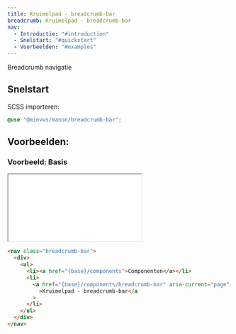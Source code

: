 ```yaml
---
title: Kruimelpad - breadcrumb-bar
breadcrumb: Kruimelpad - breadcrumb-bar
nav:
  - Introductie: "#introduction"
  - Snelstart: "#quickstart"
  - Voorbeelden: "#examples"
---
```


<p id="introduction">Breadcrumb navigatie</p>

<h2 id="quickstart">Snelstart</h2>

SCSS importeren:

```scss
@use "@minvws/manon/breadcrumb-bar";
```

<h2 id="examples">Voorbeelden:</h2>

### Voorbeeld: Basis

<div class="resize">
  <iframe src="{base}/snippets/breadcrumb-bar" title="Voorbeeld"></iframe>
</div>

```html
<nav class="breadcrumb-bar">
  <div>
    <ul>
      <li><a href="{base}/components">Componenten</a></li>
      <li>
        <a href="{base}/components/breadcrumb-bar" aria-current="page"
          >Kruimelpad - breadcrumb-bar</a
        >
      </li>
    </ul>
  </div>
</nav>
```
